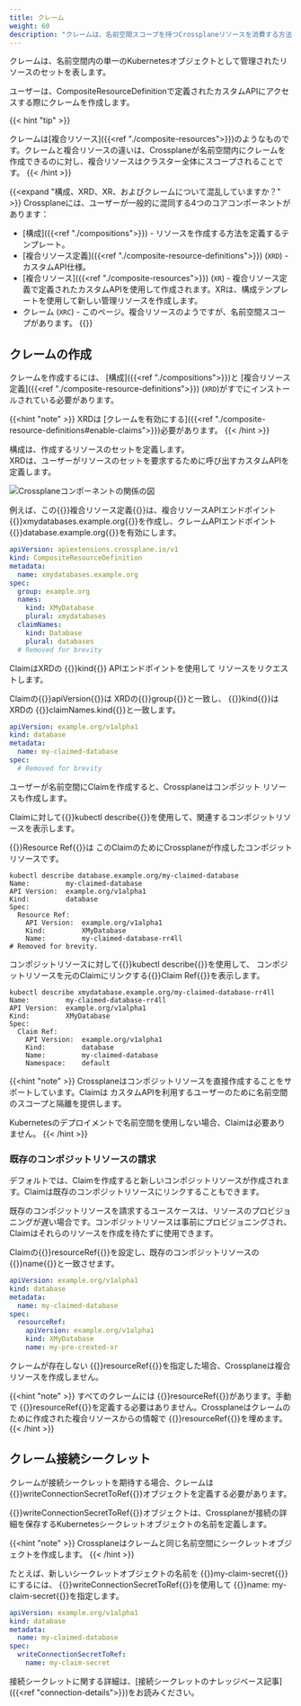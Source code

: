 ```yaml
---
title: クレーム
weight: 60
description: "クレームは、名前空間スコープを持つCrossplaneリソースを消費する方法です"
---
```


クレームは、名前空間内の単一のKubernetesオブジェクトとして管理されたリソースのセットを表します。

ユーザーは、CompositeResourceDefinitionで定義されたカスタムAPIにアクセスする際にクレームを作成します。

{{< hint "tip" >}}

クレームは[複合リソース]({{<ref "./composite-resources">}})のようなものです。クレームと複合リソースの違いは、Crossplaneが名前空間内にクレームを作成できるのに対し、複合リソースはクラスター全体にスコープされることです。
{{< /hint >}}

{{<expand "構成、XRD、XR、およびクレームについて混乱していますか？" >}}
Crossplaneには、ユーザーが一般的に混同する4つのコアコンポーネントがあります：

* [構成]({{<ref "./compositions">}}) - リソースを作成する方法を定義するテンプレート。
* [複合リソース定義]({{<ref "./composite-resource-definitions">}}) 
  (`XRD`) - カスタムAPI仕様。
* [複合リソース]({{<ref "./composite-resources">}}) (`XR`) - 複合リソース定義で定義されたカスタムAPIを使用して作成されます。XRは、構成テンプレートを使用して新しい管理リソースを作成します。
* クレーム (`XRC`) - このページ。複合リソースのようですが、名前空間スコープがあります。
{{</expand >}}

## クレームの作成

クレームを作成するには、 
[構成]({{<ref "./compositions">}})と 
[複合リソース定義]({{<ref "./composite-resource-definitions">}}) 
(`XRD`)がすでにインストールされている必要があります。

{{<hint "note" >}}
XRDは 
[クレームを有効にする]({{<ref "./composite-resource-definitions#enable-claims">}})必要があります。
{{< /hint >}}

構成は、作成するリソースのセットを定義します。  
XRDは、ユーザーがリソースのセットを要求するために呼び出すカスタムAPIを定義します。

![Crossplaneコンポーネントの関係の図](/media/composition-how-it-works.svg)

例えば、この{{<hover label="xrd1" line="2">}}複合リソース定義{{</hover>}}は、複合リソースAPIエンドポイント{{<hover label="xrd1" line="4">}}xmydatabases.example.org{{</hover>}}を作成し、クレームAPIエンドポイント{{<hover label="xrd1" line="11">}}database.example.org{{</hover>}}を有効にします。

```yaml {label="xrd1",copy-lines="none"}
apiVersion: apiextensions.crossplane.io/v1
kind: CompositeResourceDefinition
metadata: 
  name: xmydatabases.example.org
spec:
  group: example.org
  names:
    kind: XMyDatabase
    plural: xmydatabases
  claimNames:
    kind: Database
    plural: databases
  # Removed for brevity
```

ClaimはXRDの 
{{<hover label="xrd1" line="11">}}kind{{</hover>}} APIエンドポイントを使用して 
リソースをリクエストします。

Claimの{{<hover label="xrd1" line="1">}}apiVersion{{</hover>}}は
XRDの{{<hover label="xrd1" line="6">}}group{{</hover>}}と一致し、 
{{<hover label="claim1" line="2">}}kind{{</hover>}}はXRDの
{{<hover label="xrd1" line="11">}}claimNames.kind{{</hover>}}と一致します。

```yaml {label="claim1",copy-lines="none"}
apiVersion: example.org/v1alpha1
kind: database
metadata:
  name: my-claimed-database
spec:
  # Removed for brevity
```

ユーザーが名前空間にClaimを作成すると、Crossplaneはコンポジット
リソースも作成します。

Claimに対して{{<hover label="claimcomp" line="1">}}kubectl describe{{</hover>}}を使用して、関連するコンポジットリソースを表示します。

{{<hover label="claimcomp" line="6">}}Resource Ref{{</hover>}}は
このClaimのためにCrossplaneが作成したコンポジットリソースです。

```shell {label="claimcomp",copy-lines="1"}
kubectl describe database.example.org/my-claimed-database
Name:         my-claimed-database
API Version:  example.org/v1alpha1
Kind:         database
Spec:
  Resource Ref:
    API Version:  example.org/v1alpha1
    Kind:         XMyDatabase
    Name:         my-claimed-database-rr4ll
# Removed for brevity.
```

コンポジットリソースに対して{{<hover label="getcomp" line="1">}}kubectl describe{{</hover>}}を使用して、 
コンポジットリソースを元のClaimにリンクする{{<hover label="getcomp" line="6">}}Claim Ref{{</hover>}}を表示します。

```shell {label="getcomp",copy-lines="1"}
kubectl describe xmydatabase.example.org/my-claimed-database-rr4ll
Name:         my-claimed-database-rr4ll
API Version:  example.org/v1alpha1
Kind:         XMyDatabase
Spec:
  Claim Ref:
    API Version:  example.org/v1alpha1
    Kind:         database
    Name:         my-claimed-database
    Namespace:    default
```

{{<hint "note" >}}
Crossplaneはコンポジットリソースを直接作成することをサポートしています。Claimは
カスタムAPIを利用するユーザーのために名前空間のスコープと隔離を提供します。

Kubernetesのデプロイメントで名前空間を使用しない場合、Claimは必要ありません。
{{< /hint >}}

### 既存のコンポジットリソースの請求

デフォルトでは、Claimを作成すると新しいコンポジットリソースが作成されます。Claimは既存のコンポジットリソースにリンクすることもできます。

既存のコンポジットリソースを請求するユースケースは、リソースのプロビジョニングが遅い場合です。コンポジットリソースは事前にプロビジョニングされ、Claimはそれらのリソースを作成を待たずに使用できます。

Claimの{{<hover label="resourceref" line="6">}}resourceRef{{</hover>}}を設定し、既存のコンポジットリソースの
{{<hover label="resourceref" line="9">}}name{{</hover>}}と一致させます。

```yaml {label="resourceref",copy-lines="none"}
apiVersion: example.org/v1alpha1
kind: database
metadata:
  name: my-claimed-database
spec:
  resourceRef:
    apiVersion: example.org/v1alpha1
    kind: XMyDatabase
    name: my-pre-created-xr
```

クレームが存在しない 
{{<hover label="resourceref" line="6">}}resourceRef{{</hover>}}を指定した場合、Crossplaneは複合リソースを作成しません。

{{<hint "note" >}}
すべてのクレームには 
{{<hover label="resourceref" line="6">}}resourceRef{{</hover>}}があります。手動で 
{{<hover label="resourceref" line="6">}}resourceRef{{</hover>}}を定義する必要はありません。Crossplaneはクレームのために作成された複合リソースからの情報で 
{{<hover label="resourceref" line="6">}}resourceRef{{</hover>}}を埋めます。
{{< /hint >}}

## クレーム接続シークレット

クレームが接続シークレットを期待する場合、クレームは 
{{<hover label="claimSec" line="6">}}writeConnectionSecretToRef{{</hover>}}オブジェクトを定義する必要があります。

{{<hover label="claimSec" line="6">}}writeConnectionSecretToRef{{</hover>}}オブジェクトは、Crossplaneが接続の詳細を保存するKubernetesシークレットオブジェクトの名前を定義します。

{{<hint "note" >}}
Crossplaneはクレームと同じ名前空間にシークレットオブジェクトを作成します。
{{< /hint >}}

たとえば、新しいシークレットオブジェクトの名前を 
{{<hover label="claimSec" line="7">}}my-claim-secret{{</hover>}}にするには、 
{{<hover label="claimSec" line="6">}}writeConnectionSecretToRef{{</hover>}}を使用して 
{{<hover label="claimSec" line="7">}}name: my-claim-secret{{</hover>}}を指定します。
```yaml {label="claimSec"}
apiVersion: example.org/v1alpha1
kind: database
metadata:
  name: my-claimed-database
spec:
  writeConnectionSecretToRef:
    name: my-claim-secret
```

接続シークレットに関する詳細は、[接続シークレットのナレッジベース記事]({{<ref "connection-details">}})をお読みください。
